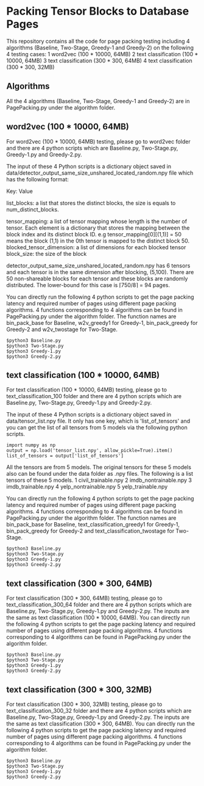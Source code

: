 # Packing Tensor Blocks to Database Pages
This repository contains all the code for page packing testing including 4 algorithms (Baseline, Two-Stage, Greedy-1 and Greedy-2) on the following 4 testing cases:
1 word2vec (100 * 10000, 64MB)
2 text classification (100 * 10000, 64MB)
3 text classification (300 * 300, 64MB)
4 text classification (300 * 300, 32MB)

## Algorithms
All the 4 algorithms (Baseline, Two-Stage, Greedy-1 and Greedy-2) are in PagePacking.py under the algorithm folder.

## word2vec (100 * 10000, 64MB)
For word2vec (100 * 10000, 64MB) testing, please go to word2vec folder and there are 4 python scripts which are Baseline.py, Two-Stage.py, Greedy-1.py and Greedy-2.py.

The input of these 4 Python scripts is a dictionary object saved in data/detector_output_same_size_unshared_located_random.npy file which has the following format:

Key: Value

list_blocks: a list that stores the distinct blocks, the size is equals to num_distinct_blocks.

tensor_mapping: a list of tensor mapping whose length is the number of tensor. Each element is a dictionary that stores the mapping between the block index and its distinct block ID. e.g tensor_mapping[0][(1,1)] = 50 means the block (1,1) in the 0th tensor is mapped to the distinct block 50.
blocked_tensor_dimension: a list of dimensions for each blocked tensor
block_size: the size of the block

detector_output_same_size_unshared_located_random.npy has 6 tensors and each tensor is in the same dimension after blocking, (5,100). There are 50 non-shareable blocks for each tensor and these blocks are randomly distributed. The lower-bound for this case is ⌈750/8⌉ = 94 pages.

You can directly run the following 4 python scripts to get the page packing latency and required number of pages using different page packing algorithms. 4 functions corresponding to 4 algorithms can be found in PagePacking.py under the algorithm folder. The function names are bin_pack_base for Baseline, w2v_greedy1 for Greedy-1, bin_pack_greedy for Greedy-2 and w2v_twostage for Two-Stage.
```
$python3 Baseline.py
$python3 Two-Stage.py
$python3 Greedy-1.py
$python3 Greedy-2.py
```

## text classification (100 * 10000, 64MB)
For text classification (100 * 10000, 64MB) testing, please go to text_classification_100 folder and there are 4 python scripts which are Baseline.py, Two-Stage.py, Greedy-1.py and Greedy-2.py.

The input of these 4 Python scripts is a dictionary object saved in data/tensor_list.npy file. It only has one key, which is 'list_of_tensors' and you can get the list of all tensors from 5 models via the following python scripts.
```
import numpy as np
output = np.load('tensor_list.npy', allow_pickle=True).item()
list_of_tensors = output['list_of_tensors']
```

All the tensors are from 5 models. The original tensors for these 5 models also can be found under the data folder as .npy files. The following is a list tensors of these 5 models.
1 civil_trainable.npy
2 imdb_nontrainable.npy
3 imdb_trainable.npy
4 yelp_nontrainable.npy
5 yelp_trainable.npy

You can directly run the following 4 python scripts to get the page packing latency and required number of pages using different page packing algorithms. 4 functions corresponding to 4 algorithms can be found in PagePacking.py under the algorithm folder. The function names are bin_pack_base for Baseline, text_classification_greedy1 for Greedy-1, bin_pack_greedy for Greedy-2 and text_classification_twostage for Two-Stage.
```
$python3 Baseline.py
$python3 Two-Stage.py
$python3 Greedy-1.py
$python3 Greedy-2.py
```

## text classification (300 * 300, 64MB)
For text classification (300 * 300, 64MB) testing, please go to text_classification_300_64 folder and there are 4 python scripts which are Baseline.py, Two-Stage.py, Greedy-1.py and Greedy-2.py. The inputs are the same as text classification (100 * 10000, 64MB). You can directly run the following 4 python scripts to get the page packing latency and required number of pages using different page packing algorithms. 4 functions corresponding to 4 algorithms can be found in PagePacking.py under the algorithm folder.
```
$python3 Baseline.py
$python3 Two-Stage.py
$python3 Greedy-1.py
$python3 Greedy-2.py
```

## text classification (300 * 300, 32MB)
For text classification (300 * 300, 32MB) testing, please go to text_classification_300_32 folder and there are 4 python scripts which are Baseline.py, Two-Stage.py, Greedy-1.py and Greedy-2.py. The inputs are the same as text classification (300 * 300, 64MB). You can directly run the following 4 python scripts to get the page packing latency and required number of pages using different page packing algorithms. 4 functions corresponding to 4 algorithms can be found in PagePacking.py under the algorithm folder.
```
$python3 Baseline.py
$python3 Two-Stage.py
$python3 Greedy-1.py
$python3 Greedy-2.py
```